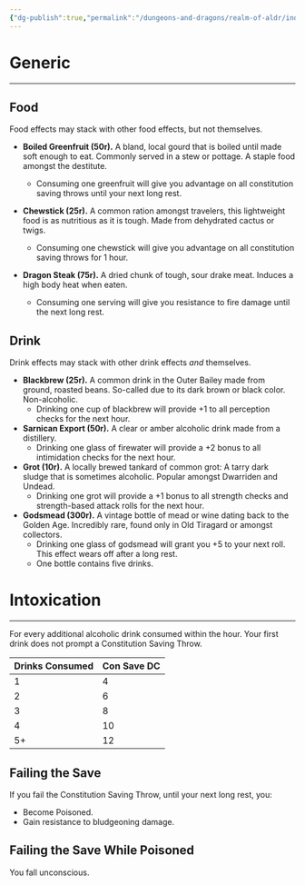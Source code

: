 ```yaml
---
{"dg-publish":true,"permalink":"/dungeons-and-dragons/realm-of-aldr/index/culture/food-and-drink/"}
---
```


# Generic
---
## Food
Food effects may stack with other food effects, but not themselves.
- **Boiled Greenfruit (50r).** A bland, local gourd that is boiled until made soft enough to eat. Commonly served in a stew or pottage. A staple food amongst the destitute.
	- Consuming one greenfruit will give you advantage on all constitution saving throws until your next long rest.

- **Chewstick (25r).** A common ration amongst travelers, this lightweight food is as nutritious as it is tough. Made from dehydrated cactus or twigs.
	- Consuming one chewstick will give you advantage on all constitution saving throws for 1 hour.

- **Dragon Steak (75r).** A dried chunk of tough, sour drake meat. Induces a high body heat when eaten.
	- Consuming one serving will give you resistance to fire damage until the next long rest.
## Drink
Drink effects may stack with other drink effects *and* themselves.
- **Blackbrew (25r).** A common drink in the Outer Bailey made from ground, roasted beans. So-called due to its dark brown or black color. Non-alcoholic.
	- Drinking one cup of blackbrew will provide +1 to all perception checks for the next hour.
- **Sarnican Export (50r).** A clear or amber alcoholic drink made from a distillery. 
	- Drinking one glass of firewater will provide a +2 bonus to all intimidation checks for the next hour.
- **Grot (10r).** A locally brewed tankard of common grot: A tarry dark sludge that is sometimes alcoholic. Popular amongst Dwarriden and Undead.
	- Drinking one grot will provide a +1 bonus to all strength checks and strength-based attack rolls for the next hour.
- **Godsmead (300r).** A vintage bottle of mead or wine dating back to the Golden Age. Incredibly rare, found only in Old Tiragard or amongst collectors.
	- Drinking one glass of godsmead will grant you +5 to your next roll. This effect wears off after a long rest.
	- One bottle contains five drinks.
# Intoxication
---
For every additional alcoholic drink consumed within the hour. Your first drink does not prompt a Constitution Saving Throw.

|  Drinks Consumed   |  Con Save DC   |
| --- | --- |
|  1   |   4  |
|  2   |   6  |
|  3   |   8  |
|  4   |   10  |
|  5+   |   12 |

## Failing the Save
If you fail the Constitution Saving Throw, until your next long rest, you:
- Become Poisoned.
- Gain resistance to bludgeoning damage.
## Failing the Save While Poisoned
You fall unconscious.